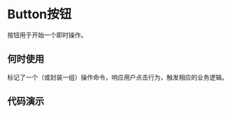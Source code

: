 # Button按钮

按钮用于开始一个即时操作。

## 何时使用

标记了一个（或封装一组）操作命令，响应用户点击行为，触发相应的业务逻辑。

## 代码演示

<basic></basic>

<disabled></disabled>

<size></size>

<shape></shape>

<loading></loading>

<group></group>

<script>
import basic from 'components/button/demo/basic.md'
import disabled from 'components/button/demo/disabled.md'
import size from 'components/button/demo/size.md'
import shape from 'components/button/demo/shape.md'
import loading from 'components/button/demo/loading.md'
import group from 'components/button/demo/group.md'

export default {
  components: {
    basic,
    disabled,
    size,
    shape,
    loading,
    group
  }
}
</script>
